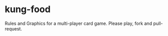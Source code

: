 kung-food
=========

Rules and Graphics for a multi-player card game. Please play, fork and pull-request.